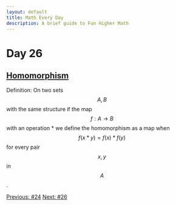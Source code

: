 ```yaml
---
layout: default
title: Math Every Day
description: A brief guide to Fun Higher Math
---
```

# Day 26

## [Homomorphism](https://en.wikipedia.org/wiki/Homomorphism)

Definition: On two sets $$A,B$$ with the same structure if the map $$f: A\to B$$ with an operation $\ast$ we define the homomorphism as a map when $$f(x \ast y)=f(x) \ast f(y)
$$ for every pair $$x,y$$ in $$A$$.





<div class="day-nav-wrapper">
  <a href="./day24.html" class="day-nav__link">Previous: #24</a>
  <a href="./day26.html" class="day-nav__link">Next: #26</a>
</div>